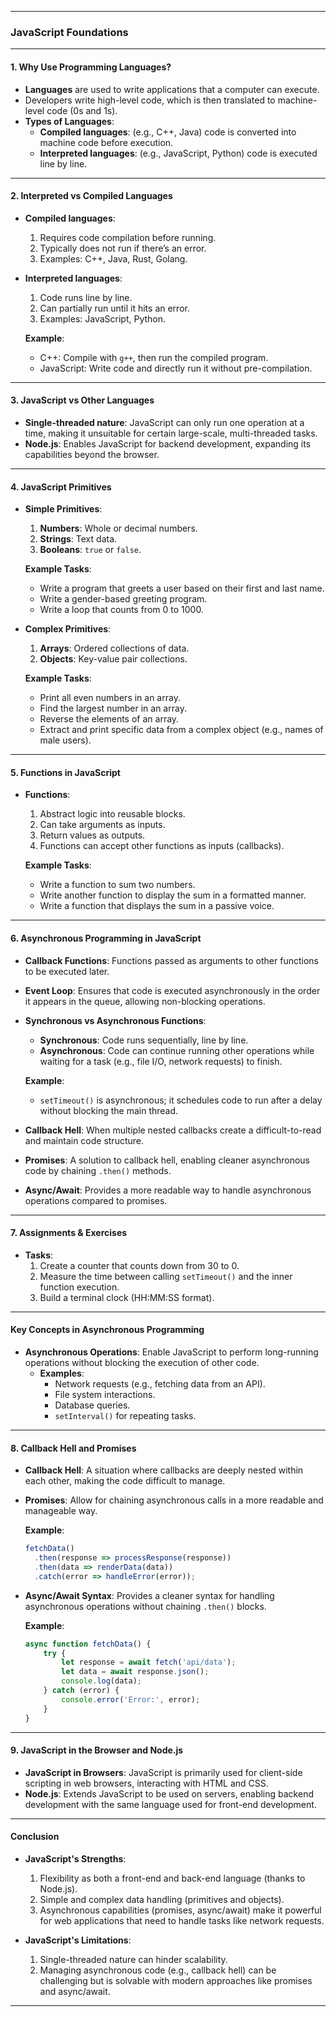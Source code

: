 
---

### **JavaScript Foundations**

---

#### **1. Why Use Programming Languages?**
- **Languages** are used to write applications that a computer can execute.
- Developers write high-level code, which is then translated to machine-level code (0s and 1s).
- **Types of Languages**:
  - **Compiled languages**: (e.g., C++, Java) code is converted into machine code before execution.
  - **Interpreted languages**: (e.g., JavaScript, Python) code is executed line by line.

---

#### **2. Interpreted vs Compiled Languages**

- **Compiled languages**:
  1. Requires code compilation before running.
  2. Typically does not run if there’s an error.
  3. Examples: C++, Java, Rust, Golang.

- **Interpreted languages**:
  1. Code runs line by line.
  2. Can partially run until it hits an error.
  3. Examples: JavaScript, Python.

  **Example**:
  - C++: Compile with `g++`, then run the compiled program.
  - JavaScript: Write code and directly run it without pre-compilation.

---

#### **3. JavaScript vs Other Languages**

- **Single-threaded nature**: JavaScript can only run one operation at a time, making it unsuitable for certain large-scale, multi-threaded tasks.
- **Node.js**: Enables JavaScript for backend development, expanding its capabilities beyond the browser.

---

#### **4. JavaScript Primitives**

- **Simple Primitives**: 
  1. **Numbers**: Whole or decimal numbers.
  2. **Strings**: Text data.
  3. **Booleans**: `true` or `false`.

  **Example Tasks**:
  - Write a program that greets a user based on their first and last name.
  - Write a gender-based greeting program.
  - Write a loop that counts from 0 to 1000.

- **Complex Primitives**:
  1. **Arrays**: Ordered collections of data.
  2. **Objects**: Key-value pair collections.

  **Example Tasks**:
  - Print all even numbers in an array.
  - Find the largest number in an array.
  - Reverse the elements of an array.
  - Extract and print specific data from a complex object (e.g., names of male users).

---

#### **5. Functions in JavaScript**

- **Functions**:
  1. Abstract logic into reusable blocks.
  2. Can take arguments as inputs.
  3. Return values as outputs.
  4. Functions can accept other functions as inputs (callbacks).

  **Example Tasks**:
  - Write a function to sum two numbers.
  - Write another function to display the sum in a formatted manner.
  - Write a function that displays the sum in a passive voice.

---

#### **6. Asynchronous Programming in JavaScript**

- **Callback Functions**: Functions passed as arguments to other functions to be executed later.
- **Event Loop**: Ensures that code is executed asynchronously in the order it appears in the queue, allowing non-blocking operations.

- **Synchronous vs Asynchronous Functions**:
  - **Synchronous**: Code runs sequentially, line by line.
  - **Asynchronous**: Code can continue running other operations while waiting for a task (e.g., file I/O, network requests) to finish.

  **Example**: 
  - `setTimeout()` is asynchronous; it schedules code to run after a delay without blocking the main thread.

- **Callback Hell**: When multiple nested callbacks create a difficult-to-read and maintain code structure.
- **Promises**: A solution to callback hell, enabling cleaner asynchronous code by chaining `.then()` methods.
- **Async/Await**: Provides a more readable way to handle asynchronous operations compared to promises.

---

#### **7. Assignments & Exercises**

- **Tasks**:
  1. Create a counter that counts down from 30 to 0.
  2. Measure the time between calling `setTimeout()` and the inner function execution.
  3. Build a terminal clock (HH:MM:SS format).

---

#### **Key Concepts in Asynchronous Programming**

- **Asynchronous Operations**: Enable JavaScript to perform long-running operations without blocking the execution of other code.
  - **Examples**: 
    - Network requests (e.g., fetching data from an API).
    - File system interactions.
    - Database queries.
    - `setInterval()` for repeating tasks.

---

#### **8. Callback Hell and Promises**

- **Callback Hell**: A situation where callbacks are deeply nested within each other, making the code difficult to manage.
- **Promises**: Allow for chaining asynchronous calls in a more readable and manageable way.

  **Example**:
  ```javascript
  fetchData()
    .then(response => processResponse(response))
    .then(data => renderData(data))
    .catch(error => handleError(error));
  ```

- **Async/Await Syntax**: Provides a cleaner syntax for handling asynchronous operations without chaining `.then()` blocks.
  
  **Example**:
  ```javascript
  async function fetchData() {
      try {
          let response = await fetch('api/data');
          let data = await response.json();
          console.log(data);
      } catch (error) {
          console.error('Error:', error);
      }
  }
  ```

---

#### **9. JavaScript in the Browser and Node.js**

- **JavaScript in Browsers**: JavaScript is primarily used for client-side scripting in web browsers, interacting with HTML and CSS.
- **Node.js**: Extends JavaScript to be used on servers, enabling backend development with the same language used for front-end development.

---

#### **Conclusion**

- **JavaScript's Strengths**:
  1. Flexibility as both a front-end and back-end language (thanks to Node.js).
  2. Simple and complex data handling (primitives and objects).
  3. Asynchronous capabilities (promises, async/await) make it powerful for web applications that need to handle tasks like network requests.

- **JavaScript's Limitations**:
  1. Single-threaded nature can hinder scalability.
  2. Managing asynchronous code (e.g., callback hell) can be challenging but is solvable with modern approaches like promises and async/await.

---
